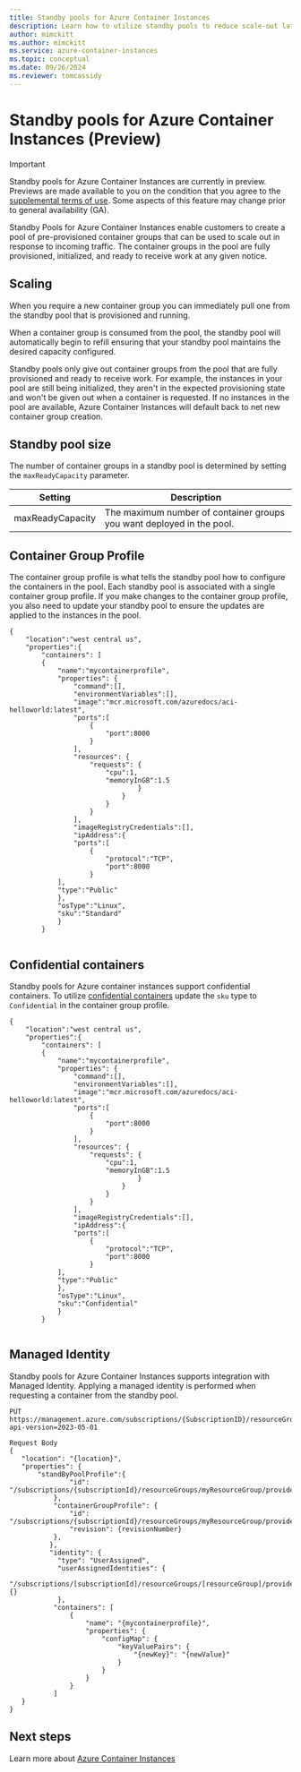 ```yaml
---
title: Standby pools for Azure Container Instances
description: Learn how to utilize standby pools to reduce scale-out latency with Azure Container Instances.
author: mimckitt
ms.author: mimckitt
ms.service: azure-container-instances
ms.topic: conceptual
ms.date: 09/26/2024
ms.reviewer: tomcassidy
---
```


# Standby pools for Azure Container Instances (Preview)

> [!IMPORTANT]
> Standby pools for Azure Container Instances are currently in preview. Previews are made available to you on the condition that you agree to the [supplemental terms of use](https://azure.microsoft.com/support/legal/preview-supplemental-terms/). Some aspects of this feature may change prior to general availability (GA). 

Standby Pools for Azure Container Instances enable customers to create a pool of pre-provisioned container groups that can be used to scale out in response to incoming traffic. The container groups in the pool are fully provisioned, initialized, and ready to receive work at any given notice.

## Scaling

When you require a new container group you can immediately pull one from the standby pool that is provisioned and running. 

When a container group is consumed from the pool, the standby pool will automatically begin to refill ensuring that your standby pool maintains the desired capacity configured. 

Standby pools only give out container groups from the pool that are fully provisioned and ready to receive work. For example, the instances in your pool are still being initialized, they aren't in the expected provisioning state and won't be given out when a container is requested. If no instances in the pool are available, Azure Container Instances will default back to net new container group creation. 

## Standby pool size
The number of container groups in a standby pool is determined by setting the `maxReadyCapacity` parameter. 

| Setting | Description | 
|---|---|
| maxReadyCapacity | The maximum number of container groups you want deployed in the pool.|

## Container Group Profile

The container group profile is what tells the standby pool how to configure the containers in the pool. Each standby pool is associated with a single container group profile. If you make changes to the container group profile, you also need to update your standby pool to ensure the updates are applied to the instances in the pool.


```http
{
    "location":"west central us",
    "properties":{
        "containers": [
        {
            "name":"mycontainerprofile",
            "properties": {
                "command":[],
                "environmentVariables":[],
                "image":"mcr.microsoft.com/azuredocs/aci-helloworld:latest",
                "ports":[
                    {
                        "port":8000
                    }
                ],
                "resources": {
                    "requests": {
                        "cpu":1,
                        "memoryInGB":1.5
                                }
                            }
                        }
                    }
                ],
                "imageRegistryCredentials":[],
                "ipAddress":{
                "ports":[
                    {
                        "protocol":"TCP",
                        "port":8000
                    }
            ],
            "type":"Public"
            },
            "osType":"Linux",
            "sku":"Standard"
            }
        }


```

## Confidential containers
Standby pools for Azure container instances support confidential containers. To utilize [confidential containers](container-instances-confidential-overview.md) update the `sku` type to `Confidential` in the container group profile.

```http
{
    "location":"west central us",
    "properties":{
        "containers": [
        {
            "name":"mycontainerprofile",
            "properties": {
                "command":[],
                "environmentVariables":[],
                "image":"mcr.microsoft.com/azuredocs/aci-helloworld:latest",
                "ports":[
                    {
                        "port":8000
                    }
                ],
                "resources": {
                    "requests": {
                        "cpu":1,
                        "memoryInGB":1.5
                                }
                            }
                        }
                    }
                ],
                "imageRegistryCredentials":[],
                "ipAddress":{
                "ports":[
                    {
                        "protocol":"TCP",
                        "port":8000
                    }
            ],
            "type":"Public"
            },
            "osType":"Linux",
            "sku":"Confidential"
            }
        }


```
## Managed Identity
Standby pools for Azure Container Instances supports integration with Managed Identity. Applying a managed identity is performed when requesting a container from the standby pool. 

```HTTP
PUT
https://management.azure.com/subscriptions/{SubscriptionID}/resourceGroups/myResourceGroup/providers/Microsoft.ContainerInstance/containerGroups/myContainerGroup?api-version=2023-05-01 

Request Body
{
   "location": "{location}",
   "properties": {
       "standByPoolProfile":{
               "id": "/subscriptions/{subscriptionId}/resourceGroups/myResourceGroup/providers/Microsoft.StandbyPool/standbyContainerGroupPools/myStandbyPool"
           },
           "containerGroupProfile": {
               "id": "/subscriptions/{subscriptionId}/resourceGroups/myResourceGroup/providers/Microsoft.ContainerInstance/containerGroupProfiles/myContainerGroupProfile",
               "revision": {revisionNumber}
           },
          },
          "identity": {
            "type": "UserAssigned",
            "userAssignedIdentities": {
              "/subscriptions/[subscriptionId]/resourceGroups/[resourceGroup]/providers/Microsoft.ManagedIdentity/userAssignedIdentities/{identity}": {}
            },
           "containers": [
               {
                   "name": "{mycontainerprofile}",
                   "properties": {
                       "configMap": {
                           "keyValuePairs": {
                               "{newKey}": "{newValue}"
                           }
                       }
                   }
               }
           ]
   }
}
```

## Next steps

Learn more about [Azure Container Instances](container-instances-overview.md)
